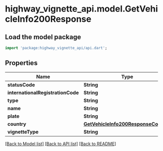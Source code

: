 # highway_vignette_api.model.GetVehicleInfo200Response

## Load the model package
```dart
import 'package:highway_vignette_api/api.dart';
```

## Properties
Name | Type | Description | Notes
------------ | ------------- | ------------- | -------------
**statusCode** | **String** |  | [optional] 
**internationalRegistrationCode** | **String** |  | [optional] 
**type** | **String** |  | [optional] 
**name** | **String** |  | [optional] 
**plate** | **String** |  | [optional] 
**country** | [**GetVehicleInfo200ResponseCountry**](GetVehicleInfo200ResponseCountry.md) |  | [optional] 
**vignetteType** | **String** |  | [optional] 

[[Back to Model list]](../README.md#documentation-for-models) [[Back to API list]](../README.md#documentation-for-api-endpoints) [[Back to README]](../README.md)



